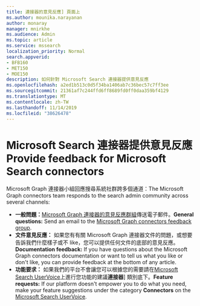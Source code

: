 ```yaml
---
title: 連接器的意見反應] 頁面上
ms.author: mounika.narayanan
author: monaray
manager: mnirkhe
ms.audience: Admin
ms.topic: article
ms.service: mssearch
localization_priority: Normal
search.appverid:
- BFB160
- MET150
- MOE150
description: 如何針對 Microsoft Search 連接器提供意見反應
ms.openlocfilehash: a2ed1b513c0d5f34ba1406ab7c36bec57c7ff3ee
ms.sourcegitcommit: 21361af7c244ffd6ff8689fd0ff0daa359bf4129
ms.translationtype: MT
ms.contentlocale: zh-TW
ms.lasthandoff: 11/14/2019
ms.locfileid: "38626478"
---
```

# <a name="provide-feedback-for-microsoft-search-connectors"></a><span data-ttu-id="96539-103">Microsoft Search 連接器提供意見反應</span><span class="sxs-lookup"><span data-stu-id="96539-103">Provide feedback for Microsoft Search connectors</span></span>

<span data-ttu-id="96539-104">Microsoft Graph 連接器小組回應搜尋系統社群跨多個通道：</span><span class="sxs-lookup"><span data-stu-id="96539-104">The Microsoft Graph connectors team responds to the search admin community across several channels:</span></span>

* <span data-ttu-id="96539-105">**一般問題：**[Microsoft Graph 連接器的意見反應群組](mailto:MicrosoftGraphConnectorsFeedback@service.microsoft.com)傳送電子郵件。</span><span class="sxs-lookup"><span data-stu-id="96539-105">**General questions:** Send an email to the [Microsoft Graph connectors feedback group](mailto:MicrosoftGraphConnectorsFeedback@service.microsoft.com).</span></span>
* <span data-ttu-id="96539-106">**文件意見反應：** 如果您有有關 Microsoft Graph 連接器文件的問題，或想要告訴我們什麼樣子或不 like，您可以提供任何文件的底部的意見反應。</span><span class="sxs-lookup"><span data-stu-id="96539-106">**Documentation feedback:** If you have questions about the Microsoft Graph connectors documentation or want to tell us what you like or don't like, you can provide feedback at the bottom of any article.</span></span> 
* <span data-ttu-id="96539-107">**功能要求：** 如果我們的平台不會讓您可以根據您的需要請在<a href="https://office365.uservoice.com/forums/925270-microsoft-search" target="_blank" data-linktype="external">Microsoft Search UserVoice</a>上進行您功能的建議**連接器**] 類別底下。</span><span class="sxs-lookup"><span data-stu-id="96539-107">**Feature requests:** If our platform doesn't empower you to do what you need, make your feature suggestions under the category **Connectors** on the <a href="https://office365.uservoice.com/forums/925270-microsoft-search" target="_blank" data-linktype="external">Microsoft Search UserVoice</a>.</span></span>

